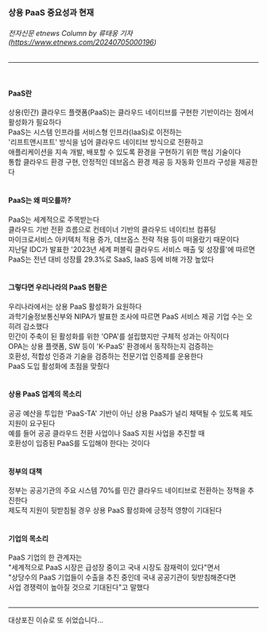 ### 상용 PaaS 중요성과 현재
###### 전자신문 etnews Column by 류태웅 기자 (https://www.etnews.com/20240705000196)
---   
<br>

#### PaaS란
상용(민간) 클라우드 플랫폼(PaaS)는 클라우드 네이티브를 구현한 기반이라는 점에서 활성화가 필요하다   
PaaS는 시스템 인프라를 서비스형 인프라(IaaS)로 이전하는   
'리프트앤시프트' 방식을 넘어 클라우드 네이티브 방식으로 전환하고   
애플리케이션을 지속 개발, 배포할 수 있도록 환경을 구현하기 위한 핵심 기술이다   
통합 클라우드 환경 구현, 안정적인 데브옵스 환경 제공 등 자동화 인프라 구성을 제공한다   
<br>

#### PaaS는 왜 떠오를까?
PaaS는 세계적으로 주목받는다   
클라우드 기반 전환 흐름으로 컨테이너 기반의 클라우드 네이티브 컴퓨팅   
마이크로서비스 아키텍처 적용 증가, 데브옵스 전략 적용 등이 떠올랐기 때문이다   
지난달 IDC가 발표한 '2023년 세계 퍼블릭 클라우드 서비스 매출 및 성장률'에 따르면   
PaaS는 전년 대비 성장률 29.3%로 SaaS, IaaS 등에 비해 가장 높았다   
<br>

#### 그렇다면 우리나라의 PaaS 현황은
우리나라에서는 상용 PaaS 활성화가 요원하다   
과학기술정보통신부와 NIPA가 발표한 조사에 따르면 PaaS 서비스 제공 기업 수는 오히려 감소했다   
민간이 주축이 된 활성화를 위한 'OPA'를 설립했지만 구체적 성과는 아직이다   
OPA는 상용 플랫폼, SW 등이 'K-PaaS' 환경에서 동작하는지 검증하는   
호환성, 적합성 인증과 기술을 검증하는 전문기업 인증제를 운용한다   
PaaS 도입 활성화에 초점을 맞췄다   
<br>

#### 상용 PaaS 업계의 목소리
공공 예산을 투입한 'PaaS-TA' 기반이 아닌 상용 PaaS가 널리 채택될 수 있도록 제도 지원이 요구된다   
예를 들어 공공 클라우드 전환 사업이나 SaaS 지원 사업을 추진할 때   
호환성이 입증된 PaaS를 도입해야 한다는 것이다   
<br>

#### 정부의 대책
정부는 공공기관의 주요 시스템 70%를 민간 클라우드 네이티브로 전환하는 정책을 추진한다   
제도적 지원이 뒷받침될 경우 상용 PaaS 활성화에 긍정적 영향이 기대된다   
<br>

#### 기업의 목소리
PaaS 기업의 한 관계자는   
"세계적으로 PaaS 시장은 급성장 중이고 국내 시장도 잠재력이 있다"면서   
"상당수의 PaaS 기업들이 수출을 추진 중인데 국내 공공기관이 뒷받침해준다면   
사업 경쟁력이 높아질 것으로 기대된다"고 말했다   
<br>

---
대상포진 이슈로 또 쉬었습니다...

